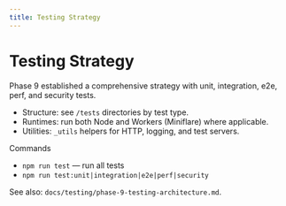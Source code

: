 ```yaml
---
title: Testing Strategy
---
```


# Testing Strategy

Phase 9 established a comprehensive strategy with unit, integration, e2e, perf, and security tests.

- Structure: see `/tests` directories by test type.
- Runtimes: run both Node and Workers (Miniflare) where applicable.
- Utilities: `_utils` helpers for HTTP, logging, and test servers.

Commands
- `npm run test` — run all tests
- `npm run test:unit|integration|e2e|perf|security`

See also: `docs/testing/phase-9-testing-architecture.md`.

